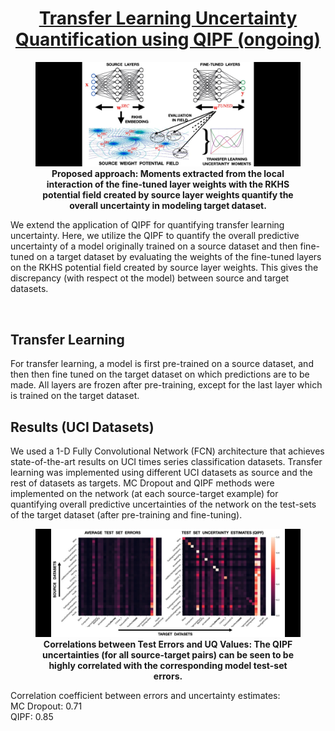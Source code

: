 <style TYPE="text/css">
code.has-jax {font: inherit; font-size: 100%; background: inherit; border: inherit;}
</style>
<script type="text/x-mathjax-config">
MathJax.Hub.Config({
    tex2jax: {
        inlineMath: [['$','$'], ['\\(','\\)']],
        skipTags: ['script', 'noscript', 'style', 'textarea', 'pre'] // removed 'code' entry
    }
});
MathJax.Hub.Queue(function() {
    var all = MathJax.Hub.getAllJax(), i;
    for(i = 0; i < all.length; i += 1) {
        all[i].SourceElement().parentNode.className += ' has-jax';
    }
});
</script>
<script type="text/javascript" src="https://cdnjs.cloudflare.com/ajax/libs/mathjax/2.7.4/MathJax.js?config=TeX-AMS_HTML-full"></script>
  
<center> <h1> <ins>Transfer Learning Uncertainty Quantification using QIPF (ongoing)</ins> </h1> </center>

<figure>
<img style="float: center" src="/tffm1.jpg">
<figcaption align = "center"><b>Proposed approach: Moments extracted from the local interaction of the fine-tuned layer weights with the RKHS potential field created by source layer weights quantify the overall uncertainty in modeling target dataset.</b></figcaption>
</figure>

We extend the application of QIPF for quantifying transfer learning uncertainty. Here, we utilize the QIPF to quantify the overall predictive uncertainty of a model originally trained on a source dataset and then fine-tuned on a target dataset by evaluating the weights of the fine-tuned layers on the RKHS potential field created by source layer weights. This gives the discrepancy (with respect ot the model) between source and target datasets.

<br />

## Transfer Learning
For transfer learning, a model is first pre-trained on a source dataset, and then then fine tuned on the target dataset on which predictions are to be made. All layers are frozen after pre-training, except for the last layer which is trained on the target dataset.
    
## Results (UCI Datasets)
We used a 1-D Fully Convolutional Network (FCN) architecture that achieves state-of-the-art results on UCI times series classification datasets. Transfer learning was implemented using different UCI datasets as source and the rest of datasets as targets. MC Dropout and QIPF methods were implemented on the network (at each source-target example) for quantifying overall predictive uncertainties of the network on the test-sets of the target dataset (after pre-training and fine-tuning).

<figure>
<img style="float: center" src="/tfres.jpg">
<figcaption align = "center"><b>Correlations between Test Errors and UQ Values: The QIPF uncertainties (for all source-target pairs) can be seen to be highly correlated with the corresponding model test-set errors.</b></figcaption>
</figure>    

Correlation coefficient between errors and uncertainty estimates:
<br />
MC Dropout: 0.71
<br />
QIPF: 0.85
